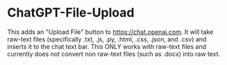 # ChatGPT-File-Upload
This adds an "Upload File" button to https://chat.openai.com. It will take raw-text files (specifically .txt, .js, .py, .html, .css, .json, and .csv) and inserts it to the chat text bar. This ONLY works with raw-text files and currently does not convert non raw-text files (such as .docx) into raw text.

